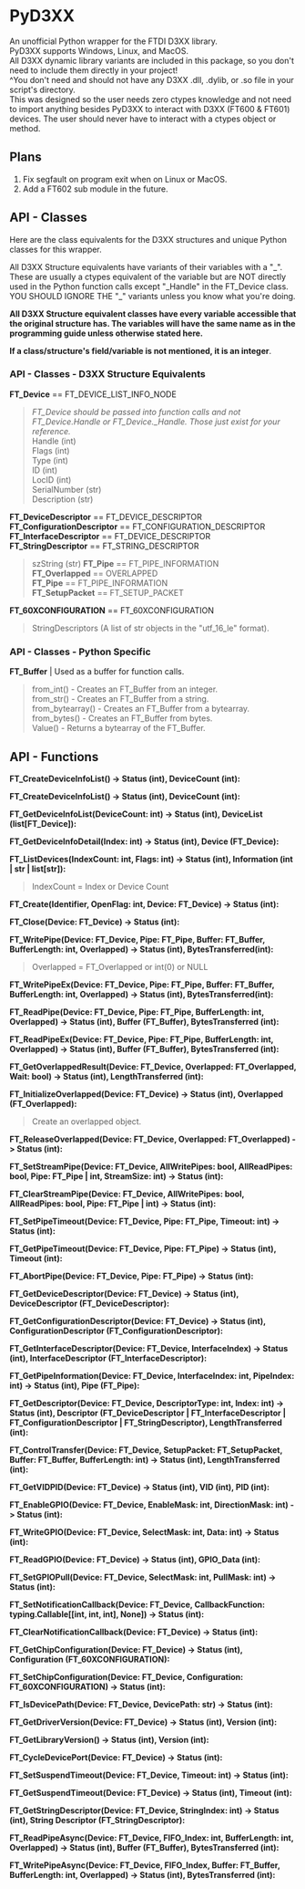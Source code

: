 # PyD3XX
An unofficial Python wrapper for the FTDI D3XX library.  
PyD3XX supports Windows, Linux, and MacOS.  
All D3XX dynamic library variants are included in this package, so you don't need to include them directly in your project!  
\^You don't need and should not have any D3XX .dll, .dylib, or .so file in your script's directory.  
This was designed so the user needs zero ctypes knowledge and not need to import anything besides PyD3XX to interact with D3XX (FT600 & FT601) devices. The user should never have to interact with a ctypes object or method.  

## Plans
1. Fix segfault on program exit when on Linux or MacOS.  
2. Add a FT602 sub module in the future.  

## API - Classes
Here are the class equivalents for the D3XX structures and unique Python classes for this wrapper.

All D3XX Structure equivalents have variants of their variables with a "\_". These are usually a ctypes equivalent of the variable but are NOT directly used in the Python function calls except "\_Handle" in the FT\_Device class. YOU SHOULD IGNORE THE "_" variants unless you know what you're doing.

**All D3XX Structure equivalent classes have every variable accessible that the original structure has. The variables will have the same name as in the programming guide unless otherwise stated here.**

**If a class/structure's field/variable is not mentioned, it is an integer**.

### API - Classes - D3XX Structure Equivalents

**FT\_Device** == FT_DEVICE_LIST_INFO_NODE
> *FT\_Device should be passed into function calls and not FT\_Device.Handle or FT\_Device.\_Handle. Those just exist for your reference.*  
> Handle (int)  
> Flags (int)  
> Type (int)  
> ID (int)  
> LocID (int)  
> SerialNumber (str)  
> Description  (str)  

**FT\_DeviceDescriptor** == FT\_DEVICE\_DESCRIPTOR  
**FT\_ConfigurationDescriptor** == FT\_CONFIGURATION\_DESCRIPTOR  
**FT\_InterfaceDescriptor** == FT\_DEVICE\_DESCRIPTOR  
**FT\_StringDescriptor** == FT\_STRING\_DESCRIPTOR  
> szString (str)
**FT\_Pipe** == FT\_PIPE\_INFORMATION  
**FT\_Overlapped** == OVERLAPPED  
**FT\_Pipe** == FT\_PIPE\_INFORMATION  
**FT\_SetupPacket** == FT\_SETUP\_PACKET  

**FT\_60XCONFIGURATION** == FT\_60XCONFIGURATION
> StringDescriptors (A list of str objects in the "utf_16_le" format).

### API - Classes - Python Specific
**FT_Buffer** | Used as a buffer for function calls.  
> from_int() - Creates an FT_Buffer from an integer.  
> from_str() - Creates an FT_Buffer from a string.  
> from_bytearray() - Creates an FT_Buffer from a bytearray.  
> from_bytes() - Creates an FT_Buffer from bytes.  
> Value() - Returns a bytearray of the FT_Buffer.  


## API - Functions

**FT_CreateDeviceInfoList() -> Status (int), DeviceCount (int):**

**FT_CreateDeviceInfoList() -> Status (int), DeviceCount (int):**

**FT_GetDeviceInfoList(DeviceCount: int) -> Status (int), DeviceList (list[FT_Device]):**

**FT_GetDeviceInfoDetail(Index: int) -> Status (int), Device (FT_Device):**

**FT_ListDevices(IndexCount: int, Flags: int) -> Status (int), Information (int  |  str  |  list[str]):**
> IndexCount = Index or Device Count

**FT_Create(Identifier, OpenFlag: int, Device: FT_Device) -> Status (int):**

**FT_Close(Device: FT_Device) -> Status (int):**

**FT_WritePipe(Device: FT_Device, Pipe: FT_Pipe, Buffer: FT_Buffer, BufferLength: int, Overlapped) -> Status (int), BytesTransferred(int):**
> Overlapped = FT_Overlapped or int(0) or NULL

**FT_WritePipeEx(Device: FT_Device, Pipe: FT_Pipe, Buffer: FT_Buffer, BufferLength: int, Overlapped) -> Status (int), BytesTransferred(int):**

**FT_ReadPipe(Device: FT_Device, Pipe: FT_Pipe, BufferLength: int, Overlapped) -> Status (int), Buffer (FT_Buffer), BytesTransferred (int):**

**FT_ReadPipeEx(Device: FT_Device, Pipe: FT_Pipe, BufferLength: int, Overlapped) -> Status (int), Buffer (FT_Buffer), BytesTransferred (int):**

**FT_GetOverlappedResult(Device: FT_Device, Overlapped: FT_Overlapped, Wait: bool) -> Status (int), LengthTransferred (int):**

**FT_InitializeOverlapped(Device: FT_Device) -> Status (int), Overlapped (FT_Overlapped):**
> Create an overlapped object.

**FT_ReleaseOverlapped(Device: FT_Device, Overlapped: FT_Overlapped) -> Status (int):**

**FT_SetStreamPipe(Device: FT_Device, AllWritePipes: bool, AllReadPipes: bool, Pipe: FT_Pipe  |  int, StreamSize: int) -> Status (int):**

**FT_ClearStreamPipe(Device: FT_Device, AllWritePipes: bool, AllReadPipes: bool, Pipe: FT_Pipe  |  int) -> Status (int):**

**FT_SetPipeTimeout(Device: FT_Device, Pipe: FT_Pipe, Timeout: int) -> Status (int):**

**FT_GetPipeTimeout(Device: FT_Device, Pipe: FT_Pipe) -> Status (int), Timeout (int):**

**FT_AbortPipe(Device: FT_Device, Pipe: FT_Pipe) -> Status (int):**

**FT_GetDeviceDescriptor(Device: FT_Device) -> Status (int), DeviceDescriptor (FT_DeviceDescriptor):**

**FT_GetConfigurationDescriptor(Device: FT_Device) -> Status (int),  ConfigurationDescriptor (FT_ConfigurationDescriptor):**

**FT_GetInterfaceDescriptor(Device: FT_Device, InterfaceIndex) -> Status (int),  InterfaceDescriptor (FT_InterfaceDescriptor):**

**FT_GetPipeInformation(Device: FT_Device, InterfaceIndex: int, PipeIndex: int) -> Status (int), Pipe (FT_Pipe):**

**FT_GetDescriptor(Device: FT_Device, DescriptorType: int, Index: int) -> Status (int), Descriptor (FT_DeviceDescriptor  |  FT_InterfaceDescriptor  |  FT_ConfigurationDescriptor  |  FT_StringDescriptor), LengthTransferred (int):**

**FT_ControlTransfer(Device: FT_Device, SetupPacket: FT_SetupPacket, Buffer: FT_Buffer, BufferLength: int) -> Status (int), LengthTransferred (int):**

**FT_GetVIDPID(Device: FT_Device) -> Status (int), VID (int), PID (int):**

**FT_EnableGPIO(Device: FT_Device, EnableMask: int, DirectionMask: int) -> Status (int):**

**FT_WriteGPIO(Device: FT_Device, SelectMask: int, Data: int) -> Status (int):**

**FT_ReadGPIO(Device: FT_Device) -> Status (int), GPIO_Data (int):**

**FT_SetGPIOPull(Device: FT_Device, SelectMask: int, PullMask: int) -> Status (int):**

**FT_SetNotificationCallback(Device: FT_Device, CallbackFunction: typing.Callable[[int, int, int], None]) -> Status (int):**

**FT_ClearNotificationCallback(Device: FT_Device) -> Status (int):**

**FT_GetChipConfiguration(Device: FT_Device) -> Status (int), Configuration (FT_60XCONFIGURATION):**

**FT_SetChipConfiguration(Device: FT_Device, Configuration: FT_60XCONFIGURATION) -> Status (int):**

**FT_IsDevicePath(Device: FT_Device, DevicePath: str) -> Status (int):**

**FT_GetDriverVersion(Device: FT_Device) -> Status (int), Version (int):**

**FT_GetLibraryVersion() -> Status (int), Version (int):**

**FT_CycleDevicePort(Device: FT_Device) -> Status (int):**

**FT_SetSuspendTimeout(Device: FT_Device, Timeout: int) -> Status (int):**

**FT_GetSuspendTimeout(Device: FT_Device) -> Status (int), Timeout (int):**

**FT_GetStringDescriptor(Device: FT_Device, StringIndex: int) -> Status (int), String Descriptor (FT_StringDescriptor):**

**FT_ReadPipeAsync(Device: FT_Device, FIFO_Index: int, BufferLength: int, Overlapped) -> Status (int), Buffer (FT_Buffer), BytesTransferred (int):**

**FT_WritePipeAsync(Device: FT_Device, FIFO_Index, Buffer: FT_Buffer, BufferLength: int, Overlapped) -> Status (int), BytesTransferred (int):**
